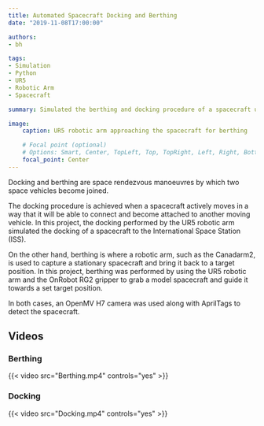```yaml
---
title: Automated Spacecraft Docking and Berthing
date: "2019-11-08T17:00:00"

authors:
- bh

tags:
- Simulation
- Python
- UR5
- Robotic Arm
- Spacecraft

summary: Simulated the berthing and docking procedure of a spacecraft using the UR5 robotic arm.

image:
    caption: UR5 robotic arm approaching the spacecraft for berthing

    # Focal point (optional)
    # Options: Smart, Center, TopLeft, Top, TopRight, Left, Right, BottomLeft, Bottom, BottomRight
    focal_point: Center
---
```


Docking and berthing are space rendezvous manoeuvres by which two space vehicles become joined.

The docking procedure is achieved when a spacecraft actively moves in a way that it will be able to connect and become attached to another moving vehicle. In this project, the docking performed by the UR5 robotic arm simulated the docking of a spacecraft to the International Space Station (ISS).

On the other hand, berthing is where a robotic arm, such as the Canadarm2, is used to capture a stationary spacecraft and bring it back to a target position. In this project, berthing was performed by using the UR5 robotic arm and the OnRobot RG2 gripper to grab a model spacecraft and guide it towards a set target position.

In both cases, an OpenMV H7 camera was used along with AprilTags to detect the spacecraft.

## Videos
### Berthing
{{< video src="Berthing.mp4" controls="yes" >}}

### Docking
{{< video src="Docking.mp4" controls="yes" >}}
